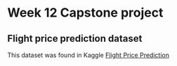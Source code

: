 # Week 12 Capstone project

## Flight price prediction dataset

This dataset was found in Kaggle [Flight Price Prediction](https://www.kaggle.com/datasets/shubhambathwal/flight-price-prediction)
